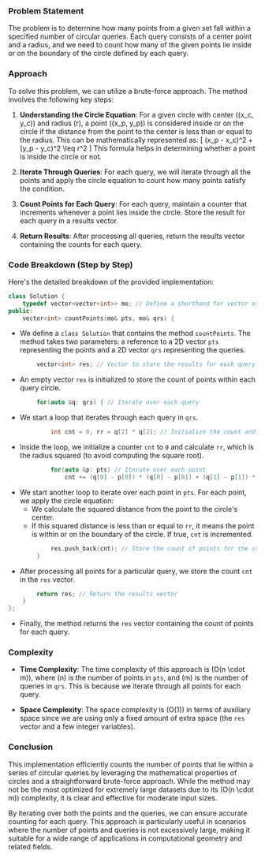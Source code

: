 ### Problem Statement

The problem is to determine how many points from a given set fall within a specified number of circular queries. Each query consists of a center point and a radius, and we need to count how many of the given points lie inside or on the boundary of the circle defined by each query.

### Approach

To solve this problem, we can utilize a brute-force approach. The method involves the following key steps:

1. **Understanding the Circle Equation**: For a given circle with center \((x_c, y_c)\) and radius \(r\), a point \((x_p, y_p)\) is considered inside or on the circle if the distance from the point to the center is less than or equal to the radius. This can be mathematically represented as:
   \[
   (x_p - x_c)^2 + (y_p - y_c)^2 \leq r^2
   \]
   This formula helps in determining whether a point is inside the circle or not.

2. **Iterate Through Queries**: For each query, we will iterate through all the points and apply the circle equation to count how many points satisfy the condition.

3. **Count Points for Each Query**: For each query, maintain a counter that increments whenever a point lies inside the circle. Store the result for each query in a results vector.

4. **Return Results**: After processing all queries, return the results vector containing the counts for each query.

### Code Breakdown (Step by Step)

Here's the detailed breakdown of the provided implementation:

```cpp
class Solution {
    typedef vector<vector<int>> mo; // Define a shorthand for vector of vectors of integers
public:
    vector<int> countPoints(mo& pts, mo& qrs) {
```
- We define a `class Solution` that contains the method `countPoints`. The method takes two parameters: a reference to a 2D vector `pts` representing the points and a 2D vector `qrs` representing the queries.

```cpp
        vector<int> res; // Vector to store the results for each query
```
- An empty vector `res` is initialized to store the count of points within each query circle.

```cpp
        for(auto &q: qrs) { // Iterate over each query
```
- We start a loop that iterates through each query in `qrs`.

```cpp
            int cnt = 0, rr = q[2] * q[2]; // Initialize the count and calculate the radius squared
```
- Inside the loop, we initialize a counter `cnt` to `0` and calculate `rr`, which is the radius squared (to avoid computing the square root).

```cpp
            for(auto &p: pts) // Iterate over each point
                cnt += (q[0] - p[0]) * (q[0] - p[0]) + (q[1] - p[1]) * (q[1] - p[1]) <= rr;
```
- We start another loop to iterate over each point in `pts`. For each point, we apply the circle equation:
  - We calculate the squared distance from the point to the circle's center.
  - If this squared distance is less than or equal to `rr`, it means the point is within or on the boundary of the circle. If true, `cnt` is incremented.

```cpp
            res.push_back(cnt); // Store the count of points for the current query
        }
```
- After processing all points for a particular query, we store the count `cnt` in the `res` vector.

```cpp
        return res; // Return the results vector
    }
};
```
- Finally, the method returns the `res` vector containing the count of points for each query.

### Complexity

- **Time Complexity**: The time complexity of this approach is \(O(n \cdot m)\), where \(n\) is the number of points in `pts`, and \(m\) is the number of queries in `qrs`. This is because we iterate through all points for each query.

- **Space Complexity**: The space complexity is \(O(1)\) in terms of auxiliary space since we are using only a fixed amount of extra space (the `res` vector and a few integer variables).

### Conclusion

This implementation efficiently counts the number of points that lie within a series of circular queries by leveraging the mathematical properties of circles and a straightforward brute-force approach. While the method may not be the most optimized for extremely large datasets due to its \(O(n \cdot m)\) complexity, it is clear and effective for moderate input sizes.

By iterating over both the points and the queries, we can ensure accurate counting for each query. This approach is particularly useful in scenarios where the number of points and queries is not excessively large, making it suitable for a wide range of applications in computational geometry and related fields.